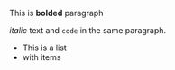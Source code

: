 This is **bolded** paragraph

*italic* text and `code`
in the same paragraph.

* This is a list
* with items

